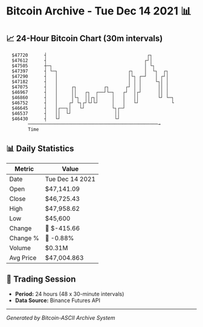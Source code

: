 # Bitcoin Archive - Tue Dec 14 2021 📊

## 📈 24-Hour Bitcoin Chart (30m intervals)

```
  $47720      ┤                                     ┌┐         
  $47612      ┤                                    ┌┘│         
  $47505      ┼─┐                                  │ └┐        
  $47397      ┤ └─┐                          ┌┐    │  └┐  ┌┐   
  $47290      ┤   │                          │└┐ ┌─┘   │ ┌┘│   
  $47182      ┤   │                          │ │ │     └┐│ │   
  $47075      ┤   │     ┌┐          ┌┐      ┌┘ │ │      ││ │   
  $46967      ┤   │     ││   ┌┐  ┌──┘└─┐   ┌┘  │┌┘      ││ │   
  $46860      ┤   │     │└┐  ││┌┐│     │   │   ││       └┘ └─┐ 
  $46752      ┤   │    ┌┘ └┐┌┘└┘└┘     │   │   └┘            └ 
  $46645      ┤   │┌──┐│   └┘          └┐┌─┘                   
  $46537      ┤   ││  └┘                ││                     
  $46430      ┤   └┘                    └┘                     
        ────────────────────────────────────────────────→
        Time
```

## 📊 Daily Statistics

| Metric | Value |
|--------|-------|
| Date | Tue Dec 14 2021 |
| Open | $47,141.09 |
| Close | $46,725.43 |
| High | $47,958.62 |
| Low | $45,600 |
| Change | 🔴 $-415.66 |
| Change % | 🔴 -0.88% |
| Volume | $0.31M |
| Avg Price | $47,004.863 |

## 📅 Trading Session

- **Period:** 24 hours (48 x 30-minute intervals)
- **Data Source:** Binance Futures API

---
*Generated by Bitcoin-ASCII Archive System*
